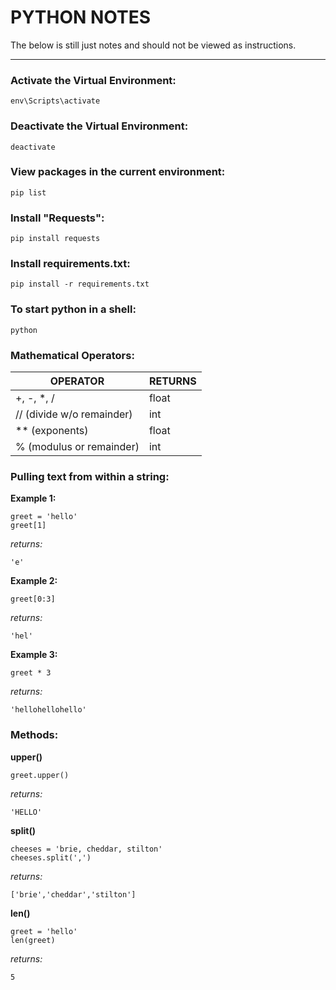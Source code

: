# PYTHON NOTES
The below is still just notes and should not be viewed as instructions.

---
### Activate the Virtual Environment:
```
env\Scripts\activate
```
### Deactivate the Virtual Environment:
```
deactivate
```
### View packages in the current environment:
```
pip list
```
### Install "Requests":
```
pip install requests
```
### Install requirements.txt:
```
pip install -r requirements.txt
```
### To start python in a shell:
```
python
```
### Mathematical Operators:
| OPERATOR | RETURNS |
|----------|---------|
| +, -, *, / | float | 
| // (divide w/o remainder) | int |
| ** (exponents) | float |
| % (modulus or remainder) | int |

### Pulling text from within a string:
**Example 1:**
```
greet = 'hello'
greet[1]
``` 
*returns:* 
```
'e'
```
**Example 2:**
```
greet[0:3]
```
*returns:* 
```
'hel'
```
**Example 3:**
```
greet * 3
```
*returns:*
```
'hellohellohello'
```
### Methods:

**upper()**
```
greet.upper()
```
*returns:*
```
'HELLO'
```
**split()**
```
cheeses = 'brie, cheddar, stilton'
cheeses.split(',')
```
*returns:* 
```
['brie','cheddar','stilton']
```
**len()**
```
greet = 'hello'
len(greet)
```
*returns:* 
```
5
```